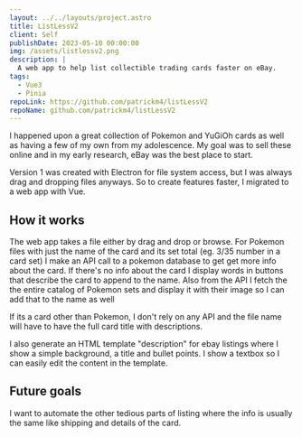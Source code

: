 ```yaml
---
layout: ../../layouts/project.astro
title: ListLessV2
client: Self
publishDate: 2023-05-10 00:00:00
img: /assets/listlessv2.png
description: |
  A web app to help list collectible trading cards faster on eBay.
tags:
  - Vue3
  - Pinia
repoLink: https://github.com/patrickm4/listLessV2
repoName: github.com/patrickm4/listLessV2
---
```


I happened upon a great collection of Pokemon and YuGiOh cards as well as having a few of my own from my adolescence. My goal was to sell these online and in my early research, eBay was the best place to start. 

<!-- { need screen shots } -->

Version 1 was created with Electron for file system access, but I was always drag and dropping files anyways. So to create features faster, I migrated to a web app with Vue.

<h2>How it works</h2>

The web app takes a file either by drag and drop or browse. For Pokemon files with just the name of the card and its set total (eg. 3/35 number in a card set) I make an API call to a pokemon database to get get more info about the card. If there's no info about the card I display words in buttons that describe the card to append to the name. Also from the API I fetch the the entire catalog of Pokemon sets and display it with their image so I can add that to the name as well 

<!-- {screen shot of full name no btns} -->
<!-- {screen shot of name with btns} -->
<!-- {screen shot of drop down of sets} -->

If its a card other than Pokemon, I don't rely on any API and the file name will have to have the full card title with descriptions.

I also generate an HTML template "description" for ebay listings where I show a simple background, a title and bullet points. I show a textbox so I can easily edit the content in the template.

<!-- {screen shot of description area} -->

<h2>Future goals</h2>

I want to automate the other tedious parts of listing where the info is usually the same like shipping and details of the card.

<!-- View the project here - <a href="https://github.com/patrickm4/listLessV2" target="_blank" class="link">github.com/patrickm4/listLessV2</a> -->
